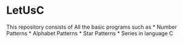 # LetUsC
This repository consists of All the basic programs such as * Number Patterns * Alphabet Patterns * Star Patterns * Series in language C
